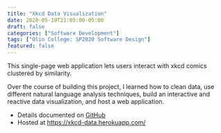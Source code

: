 ```yaml
---
title: "Xkcd Data Visualization"
date: 2020-05-19T21:05:00-05:00
draft: false
categories: ["Software Development"]
tags: ["Olin College: SP2020 Software Design"]
featured: false
---
```


This single-page web application lets users interact with xkcd comics clustered by similarity. 

Over the course of building this project, I learned how to clean data, use different natural language analysis techniques, build an interactive and reactive data visualization, and host a web application.

* Details documented on [GitHub](https://github.com/GatiAher/Xkcd_Data_Visualization)
* Hosted at https://xkcd-data.herokuapp.com/

<!--more-->
